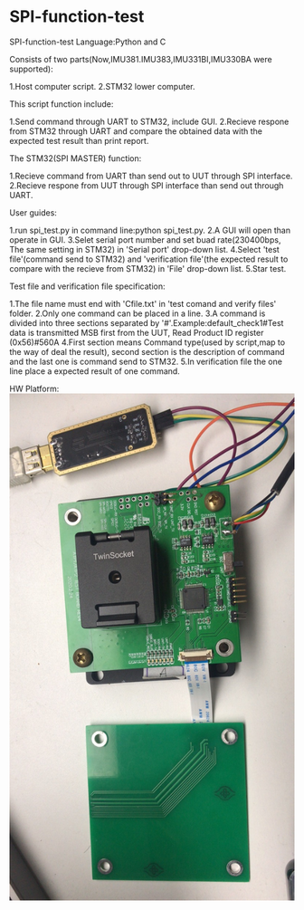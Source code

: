 # SPI-function-test
SPI-function-test
Language:Python and C

Consists of two parts(Now,IMU381.IMU383,IMU331BI,IMU330BA were supported):

1.Host computer script.
2.STM32 lower computer.

This script function include:

1.Send command through UART to STM32, include GUI. 
2.Recieve respone from STM32 through UART and compare the obtained data with the expected test result than print report.

The STM32(SPI MASTER) function:

1.Recieve command from UART than send out to UUT through SPI interface.
2.Recieve respone from UUT through SPI interface than send out through UART.



User guides:

1.run spi_test.py in command line:python spi_test.py.
2.A GUI will open than operate in GUI.
3.Selet serial port number and set buad rate(230400bps, The same setting in STM32) in 'Serial port' drop-down list.
4.Select 'test file'(command send to STM32) and 'verification file'(the expected result to compare with the recieve from STM32) in 'File' drop-down list.
5.Star test.



Test file and verification file specification:

1.The file name must end with 'Cfile.txt'  in 'test comand and verify files' folder.
2.Only one command can be placed in a line.
3.A command is divided into three sections separated by '#'.Example:default_check1#Test data is transmitted MSB first from the UUT, Read Product ID register (0x56)#560A
4.First section means Command type(used by script,map to the way of deal the result), second section is the description of command and the last one is command send to STM32.
5.In verification file the one line place a expected result of one command.


HW Platform:
![image](https://github.com/zld012739/SPI-function-test/blob/master/%E5%BE%AE%E4%BF%A1%E5%9B%BE%E7%89%87_20210422161944.jpg)

